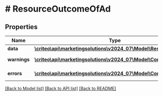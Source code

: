 # # ResourceOutcomeOfAd

## Properties

Name | Type | Description | Notes
------------ | ------------- | ------------- | -------------
**data** | [**\criteo\api\marketingsolutions\v2024_07\Model\ResourceOfAd**](ResourceOfAd.md) |  | [optional]
**warnings** | [**\criteo\api\marketingsolutions\v2024_07\Model\CommonProblem[]**](CommonProblem.md) |  | [optional] [readonly]
**errors** | [**\criteo\api\marketingsolutions\v2024_07\Model\CommonProblem[]**](CommonProblem.md) |  | [optional] [readonly]

[[Back to Model list]](../../README.md#models) [[Back to API list]](../../README.md#endpoints) [[Back to README]](../../README.md)
